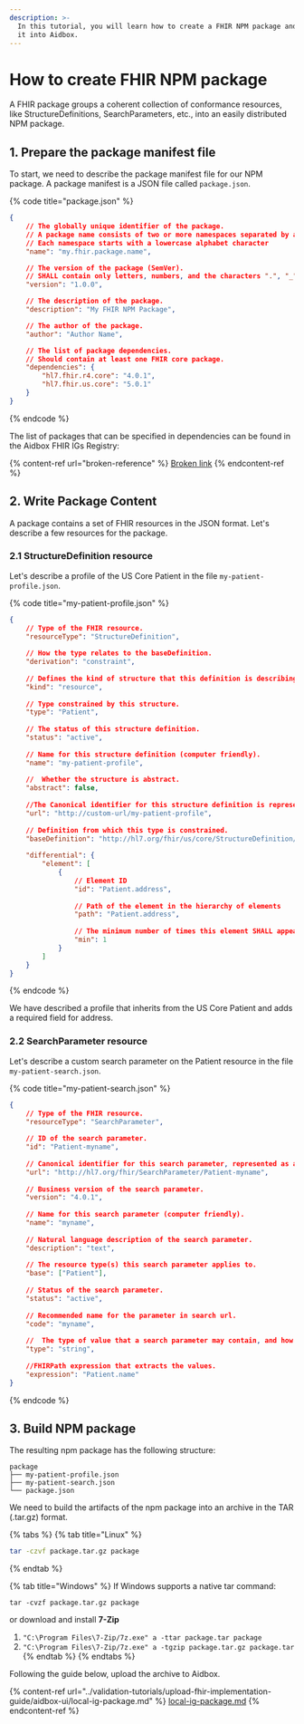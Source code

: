 ```yaml
---
description: >-
  In this tutorial, you will learn how to create a FHIR NPM package and import
  it into Aidbox.
---
```


# How to create FHIR NPM package

A FHIR package groups a coherent collection of conformance resources, like StructureDefinitions, SearchParameters, etc., into an easily distributed NPM package.

## 1. Prepare the package manifest file

To start, we need to describe the package manifest file for our NPM package. A package manifest is a JSON file called `package.json`.

{% code title="package.json" %}
```json
{
    // The globally unique identifier of the package.
    // A package name consists of two or more namespaces separated by a dot.
    // Each namespace starts with a lowercase alphabet character
    "name": "my.fhir.package.name",

    // The version of the package (SemVer).
    // SHALL contain only letters, numbers, and the characters ".", "_", and "-"
    "version": "1.0.0",

    // The description of the package.
    "description": "My FHIR NPM Package",

    // The author of the package.
    "author": "Author Name",

    // The list of package dependencies.
    // Should contain at least one FHIR core package.
    "dependencies": {
        "hl7.fhir.r4.core": "4.0.1",
        "hl7.fhir.us.core": "5.0.1"
    }
}
```
{% endcode %}

The list of packages that can be specified in dependencies can be found in the Aidbox FHIR IGs Registry:

{% content-ref url="broken-reference" %}
[Broken link](broken-reference)
{% endcontent-ref %}

## 2. Write Package Content

A package contains a set of FHIR resources in the JSON format. Let's describe a few resources for the package.

### 2.1 StructureDefinition resource

Let's describe a profile of the US Core Patient in the file `my-patient-profile.json`.

{% code title="my-patient-profile.json" %}
```json
{
    // Type of the FHIR resource.
    "resourceType": "StructureDefinition",
    
    // How the type relates to the baseDefinition.
    "derivation": "constraint",
    
    // Defines the kind of structure that this definition is describing.
    "kind": "resource",
    
    // Type constrained by this structure.
    "type": "Patient",
    
    // The status of this structure definition.
    "status": "active",
    
    // Name for this structure definition (computer friendly).
    "name": "my-patient-profile",
    
    // 	Whether the structure is abstract.
    "abstract": false,
    
    //The Canonical identifier for this structure definition is represented as a URI (globally unique).
    "url": "http://custom-url/my-patient-profile",
    
    // Definition from which this type is constrained.
    "baseDefinition": "http://hl7.org/fhir/us/core/StructureDefinition/us-core-patient",
    
    "differential": {
        "element": [
            {
                // Element ID
                "id": "Patient.address",
                
                // Path of the element in the hierarchy of elements
                "path": "Patient.address",
                
                // The minimum number of times this element SHALL appear in the instance.
                "min": 1
            }
        ]
    }
}
```
{% endcode %}

We have described a profile that inherits from the US Core Patient and adds a required field for address.

### 2.2 SearchParameter resource

Let's describe a custom search parameter on the Patient resource in the file `my-patient-search.json`.

{% code title="my-patient-search.json" %}
```json
{
    // Type of the FHIR resource.
    "resourceType": "SearchParameter",
    
    // ID of the search parameter.
    "id": "Patient-myname",
    
    // Canonical identifier for this search parameter, represented as a URI (globally unique).
    "url": "http://hl7.org/fhir/SearchParameter/Patient-myname",
    
    // Business version of the search parameter.
    "version": "4.0.1", 
    
    // Name for this search parameter (computer friendly).
    "name": "myname",
    
    // Natural language description of the search parameter.
    "description": "text",
    
    // The resource type(s) this search parameter applies to.
    "base": ["Patient"],
    
    // Status of the search parameter.
    "status": "active", 
    
    // Recommended name for the parameter in search url.
    "code": "myname",
    
    // 	The type of value that a search parameter may contain, and how the content is interpreted.
    "type": "string",
    
    //FHIRPath expression that extracts the values.
    "expression": "Patient.name"
}
```
{% endcode %}

## 3. Build NPM package

The resulting npm package has the following structure:

```
package
├── my-patient-profile.json
├── my-patient-search.json
└── package.json
```

We need to build the artifacts of the npm package into an archive in the TAR (.tar.gz) format.

{% tabs %}
{% tab title="Linux" %}
```bash
tar -czvf package.tar.gz package 
```
{% endtab %}

{% tab title="Windows" %}
If Windows supports a native tar command:

```
tar -cvzf package.tar.gz package
```

or download and install **7-Zip**

1. `"C:\Program Files\7-Zip/7z.exe" a -ttar package.tar package`
2. `"C:\Program Files\7-Zip/7z.exe" a -tgzip package.tar.gz package.tar`
{% endtab %}
{% endtabs %}

Following the guide below, upload the archive to Aidbox.

{% content-ref url="../validation-tutorials/upload-fhir-implementation-guide/aidbox-ui/local-ig-package.md" %}
[local-ig-package.md](../validation-tutorials/upload-fhir-implementation-guide/aidbox-ui/local-ig-package.md)
{% endcontent-ref %}

